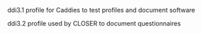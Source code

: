 ddi3.1 profile for Caddies
to test profiles and document software
  
ddi3.2 profile used by CLOSER to document questionnaires
